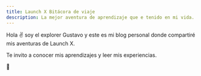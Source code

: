 ```yaml
---
title: Launch X Bitácora de viaje
description: La mejor aventura de aprendizaje que e tenido en mi vida.
---
```


Hola ✌️  soy el explorer Gustavo y este es mi blog personal donde compartiré mis aventuras de Launch X.

Te invito a conocer mis aprendizajes y leer mis experiencias.

🚀
